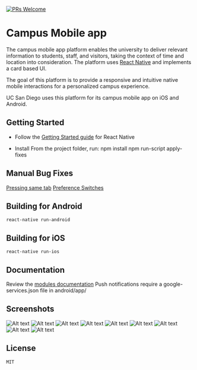 [![PRs Welcome](https://img.shields.io/badge/PRs-welcome-brightgreen.svg?style=flat-square)](http://makeapullrequest.com)
# Campus Mobile app

The campus mobile app platform enables the university to deliver relevant information to students, staff, and visitors, taking the context of time and location into consideration. The platform uses [React Native](https://facebook.github.io/react-native/) and implements a card based UI.

The goal of this platform is to provide a responsive and intuitive native mobile interactions for a personalized campus experience.

UC San Diego uses this platform for its campus mobile app on iOS and Android.

## Getting Started

- Follow the [Getting Started guide](https://facebook.github.io/react-native/docs/getting-started.html) for React Native

- Install From the project folder, run:
	npm install
	npm run-script apply-fixes

## Manual Bug Fixes
[Pressing same tab](https://github.com/UCSD/campus-mobile/issues/134)
[Preference Switches](https://github.com/UCSD/campus-mobile/issues/159)

## Building for Android

	react-native run-android

## Building for iOS

	react-native run-ios

## Documentation

Review the [modules documentation](https://htmlpreview.github.io/?https://raw.githubusercontent.com/UCSD/campus-mobile/dev/out/index.html)
Push notifications require a google-services.json file in android/app/

## Screenshots
![Alt text](/../screenshots/screenshots/v5.0/ios/weather_card.png?raw=true "Weather")
![Alt text](/../screenshots/screenshots/v5.0/ios/shuttle_card.png?raw=true "Shuttle")
![Alt text](/../screenshots/screenshots/v5.0/ios/shuttle_detail.png?raw=true "Shuttle Detail")
![Alt text](/../screenshots/screenshots/v5.0/ios/map.png?raw=true "Map")
![Alt text](/../screenshots/screenshots/v5.0/ios/dining_card.png?raw=true "Dining")
![Alt text](/../screenshots/screenshots/v5.0/ios/dining_detail.png?raw=true "Dining Detail")
![Alt text](/../screenshots/screenshots/v5.0/ios/news_card.png?raw=true "News")
![Alt text](/../screenshots/screenshots/v5.0/ios/events_card.png?raw=true "Events")
![Alt text](/../screenshots/screenshots/v5.0/ios/links_card.png?raw=true "Links")


## License

	MIT
